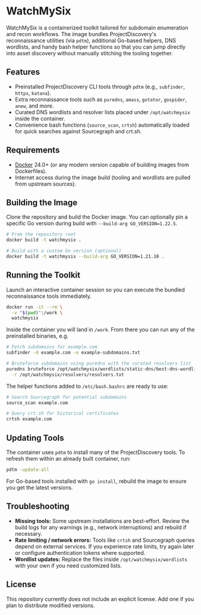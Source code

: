 # WatchMySix

WatchMySix is a containerized toolkit tailored for subdomain enumeration and recon workflows. The image bundles ProjectDiscovery's reconnaissance utilities (via `pdtm`), additional Go-based helpers, DNS wordlists, and handy bash helper functions so that you can jump directly into asset discovery without manually stitching the tooling together.

## Features

- Preinstalled ProjectDiscovery CLI tools through `pdtm` (e.g., `subfinder`, `httpx`, `katana`).
- Extra reconnaissance tools such as `puredns`, `amass`, `gotator`, `gospider`, `anew`, and more.
- Curated DNS wordlists and resolver lists placed under `/opt/watchmysix` inside the container.
- Convenience bash functions (`source_scan`, `crtsh`) automatically loaded for quick searches against Sourcegraph and crt.sh.

## Requirements

- [Docker](https://docs.docker.com/get-docker/) 24.0+ (or any modern version capable of building images from Dockerfiles).
- Internet access during the image build (tooling and wordlists are pulled from upstream sources).

## Building the Image

Clone the repository and build the Docker image. You can optionally pin a specific Go version during build with `--build-arg GO_VERSION=1.22.5`.

```bash
# From the repository root
docker build -t watchmysix .

# Build with a custom Go version (optional)
docker build -t watchmysix --build-arg GO_VERSION=1.21.10 .
```

## Running the Toolkit

Launch an interactive container session so you can execute the bundled reconnaissance tools immediately.

```bash
docker run -it --rm \
  -v "$(pwd)":/work \
  watchmysix
```

Inside the container you will land in `/work`. From there you can run any of the preinstalled binaries, e.g.

```bash
# Fetch subdomains for example.com
subfinder -d example.com -o example-subdomains.txt

# Bruteforce subdomains using puredns with the curated resolvers list
puredns bruteforce /opt/watchmysix/wordlists/static-dns/best-dns-wordlist.txt example.com \
  -r /opt/watchmysix/resolvers/resolvers.txt
```

The helper functions added to `/etc/bash.bashrc` are ready to use:

```bash
# Search Sourcegraph for potential subdomains
source_scan example.com

# Query crt.sh for historical certificates
crtsh example.com
```

## Updating Tools

The container uses `pdtm` to install many of the ProjectDiscovery tools. To refresh them within an already built container, run:

```bash
pdtm -update-all
```

For Go-based tools installed with `go install`, rebuild the image to ensure you get the latest versions.

## Troubleshooting

- **Missing tools:** Some upstream installations are best-effort. Review the build logs for any warnings (e.g., network interruptions) and rebuild if necessary.
- **Rate limiting / network errors:** Tools like `crtsh` and Sourcegraph queries depend on external services. If you experience rate limits, try again later or configure authentication tokens where supported.
- **Wordlist updates:** Replace the files inside `/opt/watchmysix/wordlists` with your own if you need customized lists.

## License

This repository currently does not include an explicit license. Add one if you plan to distribute modified versions.
